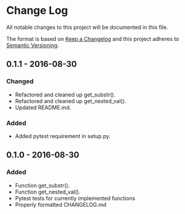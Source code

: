 # Change Log
All notable changes to this project will be documented in this file.

The format is based on [Keep a Changelog](http://keepachangelog.com/)
and this project adheres to [Semantic Versioning](http://semver.org/).


## 0.1.1 - 2016-08-30
### Changed
- Refactored and cleaned up get_substr().
- Refactored and cleaned up get_nested_val().
- Updated README.md.

### Added
- Added pytest requirement in setup.py.


## 0.1.0 - 2016-08-30
### Added
- Function get_substr().
- Function get_nested_val().
- Pytest tests for currently implemented functions
- Properly formatted CHANGELOG.md